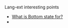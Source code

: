 Lang-ext interesting points

* [What is Bottom state for?](https://github.com/louthy/language-ext/issues/378#issuecomment-372519720)
* 


